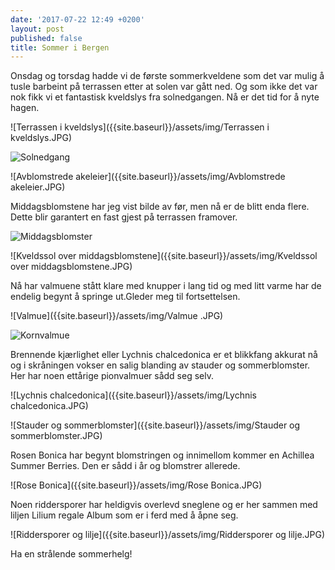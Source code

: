 ```yaml
---
date: '2017-07-22 12:49 +0200'
layout: post
published: false
title: Sommer i Bergen
---
```


Onsdag og torsdag hadde vi de første sommerkveldene som det var mulig å tusle barbeint på terrassen etter at solen var gått ned. Og som ikke det var nok fikk vi et fantastisk kveldslys fra solnedgangen.  Nå er det tid for å nyte hagen. 

![Terrassen i kveldslys]({{site.baseurl}}/assets/img/Terrassen i kveldslys.JPG)

![Solnedgang]({{site.baseurl}}/assets/img/Solnedgang.JPG)

![Avblomstrede akeleier]({{site.baseurl}}/assets/img/Avblomstrede akeleier.JPG)

<!--more-->

Middagsblomstene har jeg vist bilde av før, men nå er de blitt enda flere. Dette blir garantert en fast gjest på terrassen framover. 

![Middagsblomster]({{site.baseurl}}/assets/img/Middagsblomster.JPG)

![Kveldssol over middagsblomstene]({{site.baseurl}}/assets/img/Kveldssol over middagsblomstene.JPG)

Nå har valmuene stått klare med knupper i lang tid og med litt varme har de endelig begynt å springe ut.Gleder meg til fortsettelsen. 

![Valmue]({{site.baseurl}}/assets/img/Valmue .JPG)

![Kornvalmue]({{site.baseurl}}/assets/img/Kornvalmue.JPG)

Brennende kjærlighet eller Lychnis chalcedonica er et blikkfang akkurat nå og i skråningen vokser en salig blanding av stauder og sommerblomster. Her har noen ettårige pionvalmuer sådd seg selv. 

![Lychnis chalcedonica]({{site.baseurl}}/assets/img/Lychnis chalcedonica.JPG)

![Stauder og sommerblomster]({{site.baseurl}}/assets/img/Stauder og sommerblomster.JPG)

Rosen Bonica har begynt blomstringen og innimellom kommer en Achillea Summer Berries. Den er sådd i år og blomstrer allerede. 

![Rose Bonica]({{site.baseurl}}/assets/img/Rose Bonica.JPG)

Noen riddersporer har heldigvis overlevd sneglene og er her sammen med liljen Lilium regale Album som er i ferd med å åpne seg. 

![Riddersporer og lilje]({{site.baseurl}}/assets/img/Riddersporer og lilje.JPG)

Ha en strålende sommerhelg!



